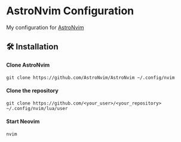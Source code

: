 # AstroNvim Configuration

My configuration for [AstroNvim](https://github.com/AstroNvim/AstroNvim)

## 🛠️ Installation

#### Clone AstroNvim

```shell
git clone https://github.com/AstroNvim/AstroNvim ~/.config/nvim
```
#### Clone the repository

```shell
git clone https://github.com/<your_user>/<your_repository> ~/.config/nvim/lua/user
```

#### Start Neovim

```shell
nvim
```
